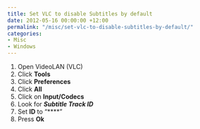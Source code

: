 ```yaml
---
title: Set VLC to disable Subtitles by default
date: 2012-05-16 00:00:00 +12:00
permalink: "/misc/set-vlc-to-disable-subtitles-by-default/"
categories:
- Misc
- Windows
---
```


  1. Open VideoLAN (VLC)
  2. Click **Tools**
  3. Click **Preferences**
  4. Click **All**
  5. Click on **Input/Codecs**
  6. Look for **_Subtitle Track ID_**
  7. Set **ID** to “****”
  8. Press **Ok**
